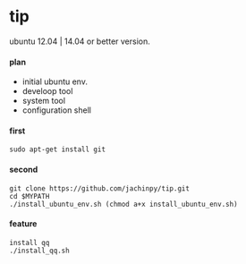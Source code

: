 tip
========

ubuntu 12.04 | 14.04 or better version.

#### plan

- initial ubuntu env.
- develoop tool
- system tool
- configuration shell


#### first
	sudo apt-get install git

#### second

	git clone https://github.com/jachinpy/tip.git
	cd $MYPATH
	./install_ubuntu_env.sh (chmod a+x install_ubuntu_env.sh)

#### feature

	install qq
	./install_qq.sh
